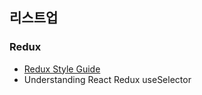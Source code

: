 ## 리스트업

### Redux

- [Redux Style Guide](https://github.com/taeyoungs/Goals/blob/main/global-state-management/redux/Redux_Style_Guide.md)
- Understanding React Redux useSelector

